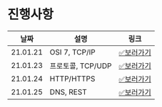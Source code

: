 # 진행사항

|날짜|설명|링크|
|------|---|---|
|21.01.21|OSI 7, TCP/IP|[✅보러가기](https://github.com/happ-in/Tech_interview/blob/main/01.network/phb/21.01.21.md)|
|21.01.23|프로토콜, TCP/UDP|[✅보러가기](https://github.com/happ-in/Tech_interview/blob/main/01.network/phb/21.01.23.md)|
|21.01.24|HTTP/HTTPS|[✅보러가기](https://github.com/happ-in/Tech_interview/blob/main/01.network/phb/21.01.24.md)|
|21.01.25|DNS, REST|[✅보러가기](https://github.com/happ-in/Tech_interview/blob/main/01.network/phb/21.01.25.md)|
